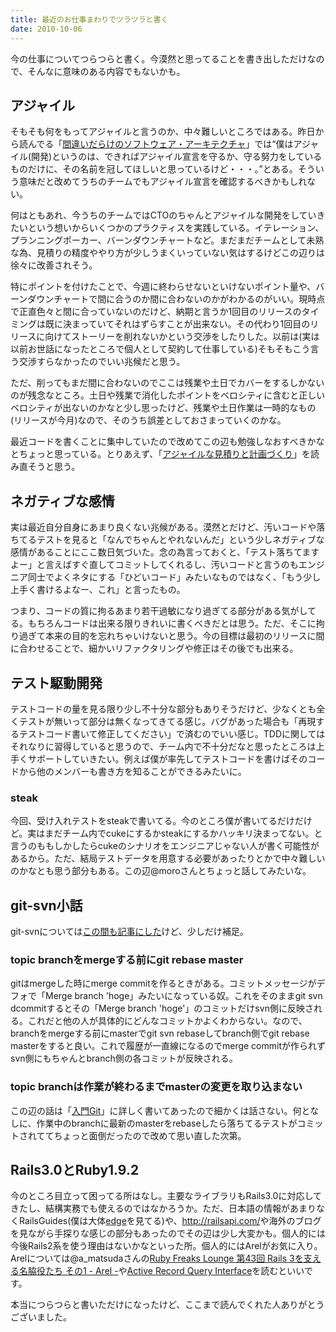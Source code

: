 ```yaml
---
title: 最近のお仕事まわりでツラツラと書く
date: 2010-10-06
---
```

今の仕事についてつらつらと書く。今漠然と思ってることを書き出しただけなので、そんなに意味のある内容でもないかも。

<h2>アジャイル</h2>
そもそも何をもってアジャイルと言うのか、中々難しいところではある。昨日から読んでる「<a href="http://amzn.to/a6ueou">間違いだらけのソフトウェア・アーキテクチャ</a>」では<q>僕はアジャイル(開発)というのは、できればアジャイル宣言を守るか、守る努力をしているものだけに、その名前を冠してほしいと思っているけど・・・。</q>とある。そういう意味だと改めてうちのチームでもアジャイル宣言を確認するべきかもしれない。

何はともあれ、今うちのチームではCTOのちゃんとアジャイルな開発をしていきたいという想いからいくつかのプラクティスを実践している。イテレーション、プランニングポーカー、バーンダウンチャートなど。まだまだチームとして未熟な為、見積りの精度ややり方が少しうまくいっていない気はするけどこの辺りは徐々に改善されそう。

特にポイントを付けたことで、今週に終わらせないといけないポイント量や、バーンダウンチャートで間に合うのか間に合わないのかがわかるのがいい。現時点で正直色々と間に合っていないのだけど、納期と言うか1回目のリリースのタイミングは既に決まっていてそれはずらすことが出来ない。その代わり1回目のリリースに向けてストーリーを削れないかという交渉をしたりした。以前は(実は以前お世話になったところで個人として契約して仕事している)そもそもこう言う交渉すらなかったのでいい兆候だと思う。

ただ、削ってもまだ間に合わないのでここは残業や土日でカバーをするしかないのが残念なところ。土日や残業で消化したポイントをベロシティに含むと正しいベロシティが出ないのかなと少し思ったけど、残業や土日作業は一時的なもの(リリースが今月)なので、そのうち誤差としておさまっていくのかな。

最近コードを書くことに集中していたので改めてこの辺も勉強しなおすべきかなとちょっと思っている。とりあえず、「<a href="http://amzn.to/cxFXas">アジャイルな見積りと計画づくり</a>」を読み直そうと思う。

<h2>ネガティブな感情</h2>
実は最近自分自身にあまり良くない兆候がある。漠然とだけど、汚いコードや落ちてるテストを見ると「なんでちゃんとやれないんだ」という少しネガティブな感情があることにここ数日気づいた。念の為言っておくと、「テスト落ちてますよー」と言えばすぐ直してコミットしてくれるし、汚いコードと言うのもエンジニア同士でよくネタにする「ひどいコード」みたいなものではなく、「もう少し上手く書けるよなー、これ」と言ったもの。

つまり、コードの質に拘るあまり若干過敏になり過ぎてる部分がある気がしてる。もちろんコードは出来る限りきれいに書くべきだとは思う。ただ、そこに拘り過ぎて本来の目的を忘れちゃいけないと思う。今の目標は最初のリリースに間に合わせることで、細かいリファクタリングや修正はその後でも出来る。

<h2>テスト駆動開発</h2>
テストコードの量を見る限り少し不十分な部分もありそうだけど、少なくとも全くテストが無いって部分は無くなってきてる感じ。バグがあった場合も「再現するテストコード書いて修正してください」で済むのでいい感じ。TDDに関してはそれなりに習得していると思うので、チーム内で不十分だなと思ったところは上手くサポートしていきたい。例えば僕が率先してテストコードを書けばそのコードから他のメンバーも書き方を知ることができるみたいに。

<h3>steak</h3>
今回、受け入れテストをsteakで書いてる。今のところ僕が書いてるだけだけど。実はまだチーム内でcukeにするかsteakにするかハッキリ決まってない。と言うのももしかしたらcukeのシナリオをエンジニアじゃない人が書く可能性があるから。ただ、結局テストデータを用意する必要があったりとかで中々難しいのかなとも思う部分もある。この辺@moroさんとちょっと話してみたいな。

<h2>git-svn小話</h2>
git-svnについては<a href='http://ukstudio.jp/2010/09/13/git-svn/'>この間も記事にした</a>けど、少しだけ補足。

<h3>topic branchをmergeする前にgit rebase master</h3>
gitはmergeした時にmerge commitを作るときがある。コミットメッセージがデフォで「Merge branch 'hoge」みたいになっている奴。これをそのままgit svn dcommitするとその「Merge branch 'hoge'」のコミットだけsvn側に反映される。これだと他の人が具体的にどんなコミットかよくわからない。なので、branchをmergeする前にmasterでgit svn rebaseしてbranch側でgit rebase masterをすると良い。これで履歴が一直線になるのでmerge commitが作られずsvn側にもちゃんとbranch側の各コミットが反映される。

<h3>topic branchは作業が終わるまでmasterの変更を取り込まない</h3>
この辺の話は「<a href="http://amzn.to/cFOuty">入門Git</a>」に詳しく書いてあったので細かくは話さない。何となしに、作業中のbranchに最新のmasterをrebaseしたら落ちてるテストがコミットされててちょっと面倒だったので改めて思い直した次第。

<h2>Rails3.0とRuby1.9.2</h2>
今のところ目立って困ってる所はなし。主要なライブラリもRails3.0に対応してきたし、結構実務でも使えるのではなかろうか。ただ、日本語の情報があまりなくRailsGuides(僕は大体<a href='http://edgeguides.rubyonrails.org/'>edge</a>を見てる)や、<a href='http://railsapi.com/'>http://railsapi.com/</a>や海外のブログを見ながら手探りな感じの部分もあったのでその辺は少し大変かも。個人的には今後Rails2系を使う理由はないかなといった所。個人的にはArelがお気に入り。Arelについては@a_matsudaさんの<a href='http://gihyo.jp/dev/serial/01/ruby/0043'>Ruby Freaks Lounge 第43回 Rails 3を支える名脇役たち その1 - Arel -</a>や<a href='http://edgeguides.rubyonrails.org/active_record_querying.html'>Active Record Query Interface</a>を読むといいです。

本当につらつらと書いただけになったけど、ここまで読んでくれた人ありがとうございました。